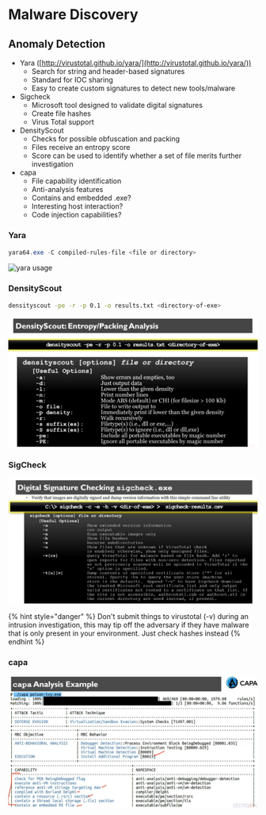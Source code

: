 # Malware Discovery

## Anomaly Detection

* Yara ([http://virustotal.github.io/yara/](http://virustotal.github.io/yara/))
  * Search for string and header-based signatures
  * Standard for IOC sharing
  * Easy to create custom signatures to detect new tools/malware
* Sigcheck
  * Microsoft tool designed to validate digital signatures
  * Create file hashes
  * Virus Total support
* DensityScout
  * Checks for possible obfuscation and packing
  * Files receive an entropy score
  * Score can be used to identify whether a set of file merits further investigation
* capa
  * File capability identification
  * Anti-analysis features
  * Contains and embedded .exe?
  * Interesting host interaction?
  * Code injection capabilities?

### Yara

```powershell
yara64.exe -C compiled-rules-file <file or directory>
```

![yara usage](https://files.gitbook.com/v0/b/gitbook-x-prod.appspot.com/o/spaces%2F-M9gEequSZFC\_6LxhQqB%2Fuploads%2FbF3JNeJ1gkd01MgKXqSv%2Fimage.png?alt=media\&token=98a028eb-786c-4a8a-9848-ddaa81e1d3b4)

### DensityScout

```bash
densityscout -pe -r -p 0.1 -o results.txt <directory-of-exe>
```

![densityscout usage](<../../.gitbook/assets/image (4).png>)

### SigCheck

![sigcheck](<../../.gitbook/assets/image (2) (3).png>)

{% hint style="danger" %}
Don't submit things to virustotal (-v) during an intrusion investigation, this may tip off the adversary if they have malware that is only present in your environment. Just check hashes instead
{% endhint %}

### capa

![capa analysis](<../../.gitbook/assets/image (5) (2).png>)
